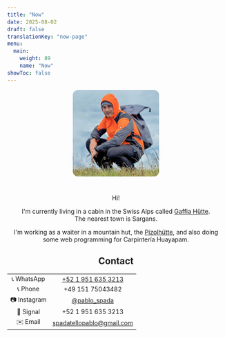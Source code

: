 ```yaml
---
title: "Now"
date: 2025-08-02
draft: false
translationKey: "now-page"
menu:
  main:
    weight: 89
    name: "Now"
showToc: false
---
```


<div style="max-width: 700px; margin: 0 auto; text-align: center;">

<img src="/uploads/profile.jpg" alt="Profile photo" style="border-radius: 12px; width: 200px; max-width: 80%; margin-bottom: 1.5rem;" />

Hi!

I'm currently living in a cabin in the Swiss Alps called <a href="https://maps.app.goo.gl/3rp6uyCyBACvAzSC9" target="_blank">Gaffia Hütte</a>.  
The nearest town is Sargans.

I'm working as a waiter in a mountain hut, the <a href="https://maps.app.goo.gl/L4Kf84GFvuPcFHy69" target="_blank">Pizolhütte</a>, and also doing some web programming for Carpintería Huayapam.

## Contact

<div style="overflow-x: auto;">
<table style="margin: 0 auto;">
  <tr><td>📞 WhatsApp</td><td><a href="https://wa.me/5219516353213">+52 1 951 635 3213</a></td></tr>
  <tr><td>📞 Phone</td><td>+49 151 75043482</td></tr>
  <tr><td>📷 Instagram</td><td><a href="https://instagram.com/pablo_spada">@pablo_spada</a></td></tr>
  <tr><td>📡 Signal</td><td>+52 1 951 635 3213</td></tr>
  <tr><td>✉️ Email</td><td><a href="mailto:spadatellopablo@gmail.com">spadatellopablo@gmail.com</a></td></tr>
</table>
</div>

</div>
